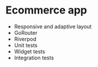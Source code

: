 # Ecommerce app

- Responsive and adaptive layout
- GoRouter
- Riverpod
- Unit tests
- Widget tests
- Integration tests